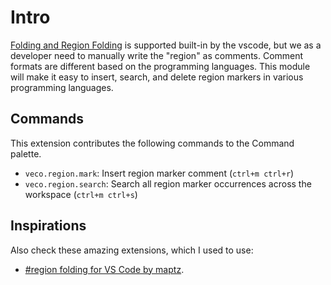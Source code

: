 # Intro

<!-- TODO: add .gif after we finished all core features ![](../../res/region.gif) -->

[Folding and Region Folding](https://code.visualstudio.com/docs/editor/codebasics#_folding) is supported built-in by the vscode, but we as a developer need to manually write the "region" as comments. Comment formats are different based on the programming languages. This module will make it easy to insert, search, and delete region markers in various programming languages.

## Commands

This extension contributes the following commands to the Command palette.

- `veco.region.mark`: Insert region marker comment (`ctrl+m ctrl+r`)
- `veco.region.search`: Search all region marker occurrences across the workspace (`ctrl+m ctrl+s`)

## Inspirations

Also check these amazing extensions, which I used to use:

- [#region folding for VS Code by maptz](https://github.com/maptz/Maptz.VSCode.Extensions.customfolding).